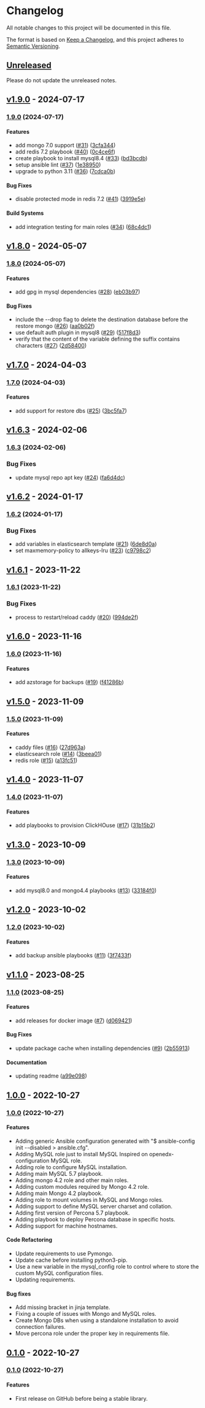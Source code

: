 # Changelog

All notable changes to this project will be documented in this file.

The format is based on [Keep a Changelog](https://keepachangelog.com/en/1.0.0/),
and this project adheres to [Semantic Versioning](https://semver.org/spec/v2.0.0.html).

## [Unreleased](https://github.com/eduNEXT/atlas-ansible-utils/compare/v1.9.0...HEAD)

Please do not update the unreleased notes.

<!-- Content should be placed here -->
## [v1.9.0](https://github.com/eduNEXT/atlas-ansible-utils/compare/v1.8.0...v1.9.0) - 2024-07-17

### [1.9.0](https://github.com/eduNEXT/atlas-ansible-utils/compare/v1.8.0...v1.9.0) (2024-07-17)

#### Features

- add mongo 7.0 support ([#31](https://github.com/eduNEXT/atlas-ansible-utils/issues/31)) ([3cfa344](https://github.com/eduNEXT/atlas-ansible-utils/commit/3cfa344c829be4564732b2dc9771bea7f88d09fc))
- add redis 7.2 playbook ([#40](https://github.com/eduNEXT/atlas-ansible-utils/issues/40)) ([0c4ce6f](https://github.com/eduNEXT/atlas-ansible-utils/commit/0c4ce6fe1d88b134ab390d43fe35038a60eacbd9))
- create playbook to install mysql8.4 ([#33](https://github.com/eduNEXT/atlas-ansible-utils/issues/33)) ([bd3bcdb](https://github.com/eduNEXT/atlas-ansible-utils/commit/bd3bcdbbff76657b83bba47bc47ff529196375d9))
- setup ansible lint ([#37](https://github.com/eduNEXT/atlas-ansible-utils/issues/37)) ([1e38950](https://github.com/eduNEXT/atlas-ansible-utils/commit/1e38950a1111e86ab72c4ae3659785689dcdbe95))
- upgrade to python 3.11 ([#36](https://github.com/eduNEXT/atlas-ansible-utils/issues/36)) ([7cdca0b](https://github.com/eduNEXT/atlas-ansible-utils/commit/7cdca0b2232c231ec54d5259986d17c162286050))

#### Bug Fixes

- disable protected mode in redis 7.2 ([#41](https://github.com/eduNEXT/atlas-ansible-utils/issues/41)) ([3919e5e](https://github.com/eduNEXT/atlas-ansible-utils/commit/3919e5e3be06f5b14021340f9a21e48e7938606c))

#### Build Systems

- add integration testing for main roles ([#34](https://github.com/eduNEXT/atlas-ansible-utils/issues/34)) ([68c4dc1](https://github.com/eduNEXT/atlas-ansible-utils/commit/68c4dc1e6f032adccd666339cd61ff2c0e7f8572))

## [v1.8.0](https://github.com/eduNEXT/atlas-ansible-utils/compare/v1.7.0...v1.8.0) - 2024-05-07

### [1.8.0](https://github.com/eduNEXT/atlas-ansible-utils/compare/v1.7.0...v1.8.0) (2024-05-07)

#### Features

- add gpg in mysql dependencies ([#28](https://github.com/eduNEXT/atlas-ansible-utils/issues/28)) ([eb03b97](https://github.com/eduNEXT/atlas-ansible-utils/commit/eb03b9704bda89a5eac2bb32cca9ada435d72cfb))

#### Bug Fixes

- include the --drop flag to delete the destination database before the restore mongo ([#26](https://github.com/eduNEXT/atlas-ansible-utils/issues/26)) ([aa0b02f](https://github.com/eduNEXT/atlas-ansible-utils/commit/aa0b02fc3553806e760b3f8d88b88c3b30e45cbd))
- use default auth plugin in mysql8 ([#29](https://github.com/eduNEXT/atlas-ansible-utils/issues/29)) ([517f8d3](https://github.com/eduNEXT/atlas-ansible-utils/commit/517f8d3c13eab1b78df97822ffc90815ef7e0e96))
- verify that the content of the variable defining the suffix contains characters ([#27](https://github.com/eduNEXT/atlas-ansible-utils/issues/27)) ([2d58400](https://github.com/eduNEXT/atlas-ansible-utils/commit/2d584007cb79dc5f262ccf2c41de0ff34c98fdec))

## [v1.7.0](https://github.com/eduNEXT/atlas-ansible-utils/compare/v1.6.3...v1.7.0) - 2024-04-03

### [1.7.0](https://github.com/eduNEXT/atlas-ansible-utils/compare/v1.6.3...v1.7.0) (2024-04-03)

#### Features

- add support for restore dbs ([#25](https://github.com/eduNEXT/atlas-ansible-utils/issues/25)) ([3bc5fa7](https://github.com/eduNEXT/atlas-ansible-utils/commit/3bc5fa77a4859234e25a75bb41f952c91fe8997f))

## [v1.6.3](https://github.com/eduNEXT/atlas-ansible-utils/compare/v1.6.2...v1.6.3) - 2024-02-06

### [1.6.3](https://github.com/eduNEXT/atlas-ansible-utils/compare/v1.6.2...v1.6.3) (2024-02-06)

### Bug Fixes

- update mysql repo apt key ([#24](https://github.com/eduNEXT/atlas-ansible-utils/issues/24)) ([fa6d4dc](https://github.com/eduNEXT/atlas-ansible-utils/commit/fa6d4dc66251cc1c8744c6d5df6ab15a5de72421))

## [v1.6.2](https://github.com/eduNEXT/atlas-ansible-utils/compare/v1.6.1...v1.6.2) - 2024-01-17

### [1.6.2](https://github.com/eduNEXT/atlas-ansible-utils/compare/v1.6.1...v1.6.2) (2024-01-17)

### Bug Fixes

- add variables in elasticsearch template ([#21](https://github.com/eduNEXT/atlas-ansible-utils/issues/21)) ([6de8d0a](https://github.com/eduNEXT/atlas-ansible-utils/commit/6de8d0aec593f647cf6f9fd3b807fe1b05105491))
- set maxmemory-policy to allkeys-lru ([#23](https://github.com/eduNEXT/atlas-ansible-utils/issues/23)) ([c9798c2](https://github.com/eduNEXT/atlas-ansible-utils/commit/c9798c20a126ce47b8a0790390fdb8ec7ba3bf5e))

## [v1.6.1](https://github.com/eduNEXT/atlas-ansible-utils/compare/v1.6.0...v1.6.1) - 2023-11-22

### [1.6.1](https://github.com/eduNEXT/atlas-ansible-utils/compare/v1.6.0...v1.6.1) (2023-11-22)

### Bug Fixes

- process to restart/reload caddy ([#20](https://github.com/eduNEXT/atlas-ansible-utils/issues/20)) ([994de2f](https://github.com/eduNEXT/atlas-ansible-utils/commit/994de2f326faa177b84a3cdd0db62019458e2db8))

## [v1.6.0](https://github.com/eduNEXT/atlas-ansible-utils/compare/v1.5.0...v1.6.0) - 2023-11-16

### [1.6.0](https://github.com/eduNEXT/atlas-ansible-utils/compare/v1.5.0...v1.6.0) (2023-11-16)

#### Features

- add azstorage for backups ([#19](https://github.com/eduNEXT/atlas-ansible-utils/issues/19)) ([f41286b](https://github.com/eduNEXT/atlas-ansible-utils/commit/f41286bb023fd048d0e21eea64d4f0781ce7c5d3))

## [v1.5.0](https://github.com/eduNEXT/atlas-ansible-utils/compare/v1.4.0...v1.5.0) - 2023-11-09

### [1.5.0](https://github.com/eduNEXT/atlas-ansible-utils/compare/v1.4.0...v1.5.0) (2023-11-09)

#### Features

- caddy files ([#16](https://github.com/eduNEXT/atlas-ansible-utils/issues/16)) ([27d963a](https://github.com/eduNEXT/atlas-ansible-utils/commit/27d963a3e6cf33b8ee088faf1a34e0e4489d0df7))
- elasticsearch role ([#14](https://github.com/eduNEXT/atlas-ansible-utils/issues/14)) ([3beea01](https://github.com/eduNEXT/atlas-ansible-utils/commit/3beea01bdee0faf5ed24dba37c273b394cddf50e))
- redis role ([#15](https://github.com/eduNEXT/atlas-ansible-utils/issues/15)) ([a13fc51](https://github.com/eduNEXT/atlas-ansible-utils/commit/a13fc51946e8c91ce6f82b7d094abab5bc9a91fd))

## [v1.4.0](https://github.com/eduNEXT/atlas-ansible-utils/compare/v1.3.0...v1.4.0) - 2023-11-07

### [1.4.0](https://github.com/eduNEXT/atlas-ansible-utils/compare/v1.3.0...v1.4.0) (2023-11-07)

#### Features

- add playbooks to provision ClickHOuse ([#17](https://github.com/eduNEXT/atlas-ansible-utils/issues/17)) ([31b15b2](https://github.com/eduNEXT/atlas-ansible-utils/commit/31b15b21a10170099cd10a52ac453471d539fdb3))

## [v1.3.0](https://github.com/eduNEXT/atlas-ansible-utils/compare/v1.2.0...v1.3.0) - 2023-10-09

### [1.3.0](https://github.com/eduNEXT/atlas-ansible-utils/compare/v1.2.0...v1.3.0) (2023-10-09)

#### Features

- add mysql8.0 and mongo4.4 playbooks ([#13](https://github.com/eduNEXT/atlas-ansible-utils/issues/13)) ([33184f0](https://github.com/eduNEXT/atlas-ansible-utils/commit/33184f01195b91202ae858b39d4a2dff5b751545))

## [v1.2.0](https://github.com/eduNEXT/atlas-ansible-utils/compare/v1.1.0...v1.2.0) - 2023-10-02

### [1.2.0](https://github.com/eduNEXT/atlas-ansible-utils/compare/v1.1.0...v1.2.0) (2023-10-02)

#### Features

- add backup ansible playbooks ([#11](https://github.com/eduNEXT/atlas-ansible-utils/issues/11)) ([3f7433f](https://github.com/eduNEXT/atlas-ansible-utils/commit/3f7433f7c7aba0aeb1573d7e8d8164bf8a0d0104))

## [v1.1.0](https://github.com/eduNEXT/atlas-ansible-utils/compare/1.0.0...v1.1.0) - 2023-08-25

### [1.1.0](https://github.com/eduNEXT/atlas-ansible-utils/compare/v1.0.0...v1.1.0) (2023-08-25)

#### Features

- add releases for docker image ([#7](https://github.com/eduNEXT/atlas-ansible-utils/issues/7)) ([d069421](https://github.com/eduNEXT/atlas-ansible-utils/commit/d069421a78e7beb85ef3227e2ad880f146cbe139))

#### Bug Fixes

- update package cache when installing dependencies ([#9](https://github.com/eduNEXT/atlas-ansible-utils/issues/9)) ([2b55913](https://github.com/eduNEXT/atlas-ansible-utils/commit/2b559130fb5559ca744b2e8f15b98170a394c55f))

#### Documentation

- updating readme ([a99e098](https://github.com/eduNEXT/atlas-ansible-utils/commit/a99e098773cfc0de21cf75f25c17133547da926a))

## [1.0.0](https://github.com/eduNEXT/atlas-ansible-utils/compare/0.1.0...1.0.0) - 2022-10-27

### [1.0.0](https://github.com/eduNEXT/atlas-ansible-utils/compare/0.1.0...1.0.0) (2022-10-27)

#### Features

- Adding generic Ansible configuration generated with "$ ansible-config init --disabled > ansible.cfg".
- Adding MySQL role just to install MySQL Inspired on openedx-configuration MySQL role.
- Adding role to configure MySQL installation.
- Adding main MySQL 5.7 playbook.
- Adding mongo 4.2 role and other main roles.
- Adding custom modules required by Mongo 4.2 role.
- Adding main Mongo 4.2 playbook.
- Adding role to mount volumes in MySQL and Mongo roles.
- Adding support to define MySQL server charset and collation.
- Adding first version of Percona 5.7 playbook.
- Adding playbook to deploy Percona database in specific hosts.
- Adding support for machine hostnames.

#### Code Refactoring

- Update requirements to use Pymongo.
- Update cache before installing python3-pip.
- Use a new variable in the mysql_config role to control where to store the custom MySQL configuration files.
- Updating requirements.

#### Bug fixes

- Add missing bracket in jinja template.
- Fixing a couple of issues with Mongo and MySQL roles.
- Create Mongo DBs when using a standalone installation to avoid connection failures.
- Move percona role under the proper key in requirements file.

## [0.1.0](https://github.com/eduNEXT/atlas-ansible-utils/commits/0.1.0) - 2022-10-27

### [0.1.0](https://github.com/eduNEXT/atlas-ansible-utils/commits/0.1.0) (2022-10-27)

#### Features

- First release on GitHub before being a stable library.
